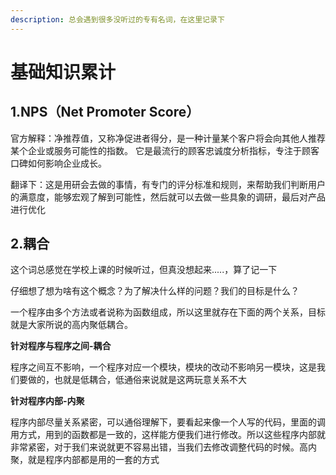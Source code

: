 ```yaml
---
description: 总会遇到很多没听过的专有名词，在这里记录下
---
```


# 基础知识累计

## 1.NPS（Net Promoter Score）

官方解释：净推荐值，又称净促进者得分，是一种计量某个客户将会向其他人推荐某个企业或服务可能性的指数。 它是最流行的顾客忠诚度分析指标，专注于顾客口碑如何影响企业成长。

翻译下：这是用研会去做的事情，有专门的评分标准和规则，来帮助我们判断用户的满意度，能够宏观了解到可能性，然后就可以去做一些具象的调研，最后对产品进行优化

## 2.耦合

这个词总感觉在学校上课的时候听过，但真没想起来.....，算了记一下

仔细想了想为啥有这个概念？为了解决什么样的问题？我们的目标是什么？

一个程序由多个方法或者说称为函数组成，所以这里就存在下面的两个关系，目标就是大家所说的高内聚低耦合。

**针对程序与程序之间-耦合**

程序之间互不影响，一个程序对应一个模块，模块的改动不影响另一模块，这是我们要做的，也就是低耦合，低通俗来说就是这两玩意关系不大

**针对程序内部-内聚**

程序内部尽量关系紧密，可以通俗理解下，要看起来像一个人写的代码，里面的调用方式，用到的函数都是一致的，这样能方便我们进行修改。所以这些程序内部就非常紧密，对于我们来说就更不容易出错，当我们去修改调整代码的时候。高内聚，就是程序内部都是用的一套的方式



